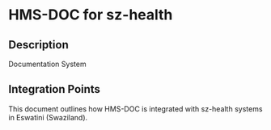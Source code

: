 # HMS-DOC for sz-health

## Description

Documentation System

## Integration Points

This document outlines how HMS-DOC is integrated with sz-health systems in Eswatini (Swaziland).
